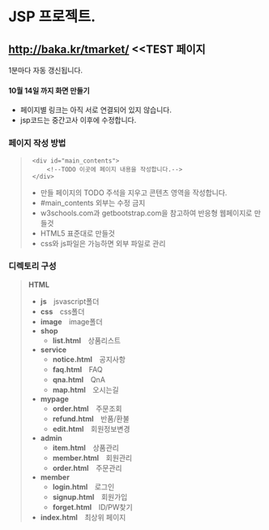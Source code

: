 # JSP 프로젝트.
## http://baka.kr/tmarket/ <<TEST 페이지
1분마다 자동 갱신됩니다.

#### 10월 14일 까지 화면 만들기
* 페이지별 링크는 아직 서로 연결되어 있지 않습니다.
* jsp코드는 중간고사 이후에 수정합니다.

### 페이지 작성 방법
>      <div id="main_contents">
>          <!--TODO 이곳에 페이지 내용을 작성합니다.-->
>      </div>
> * 만들 페이지의 TODO 주석을 지우고 콘텐츠 영역을 작성합니다.
> * #main_contents 외부는 수정 금지
> * w3schools.com과 getbootstrap.com을 참고하여 반응형 웹페이지로 만들것
> * HTML5 표준대로 만들것
> * css와 js파일은 가능하면 외부 파일로 관리

### 디렉토리 구성
><b>HTML</b>
> * <b>js</b>　jsvascript폴더
> * <b>css</b>　css폴더
> * <b>image</b>　image폴더
> * <b>shop</b>
>     * <b>list.html</b>　상품리스트
> * <b>service</b>
>     * <b>notice.html</b>　공지사항
>     * <b>faq.html</b>　FAQ
>     * <b>qna.html</b>　QnA
>     * <b>map.html</b>　오시는길
> * <b>mypage</b>
>     * <b>order.html</b>　주문조회
>     * <b>refund.html</b>　반품/환불
>     * <b>edit.html</b>　회원정보변경
> * <b>admin</b>
>     * <b>item.html</b>　상품관리
>     * <b>member.html</b>　회원관리
>     * <b>order.html</b>　주문관리
> * <b>member</b>
>     * <b>login.html</b>　로그인
>     * <b>signup.html</b>　회원가입
>     * <b>forget.html</b>　ID/PW찾기
> * <b>index.html</b>　최상위 페이지
